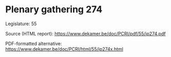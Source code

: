 # Plenary gathering 274

Legislature: 55

Source (HTML report): https://www.dekamer.be/doc/PCRI/pdf/55/ip274.pdf

PDF-formatted alternative: https://www.dekamer.be/doc/PCRI/html/55/ip274x.html

